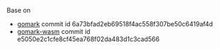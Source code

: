 Base on
- [gomark](https://github.com/yourselfhosted/gomark.git) commit id 6a73bfad2eb69518f4ac558f307be50c6419af4d
- [gomark-wasm](git@github.com:yourselfhosted/gomark-wasm.git) commit id e5050e2c1cfe8cf45ea768f02da483d1c3cad566
